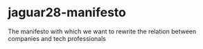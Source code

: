 # jaguar28-manifesto
The manifesto with which we want to rewrite the relation between companies and tech professionals
